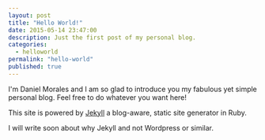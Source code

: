 ```yaml
---
layout: post
title: "Hello World!"
date: 2015-05-14 23:47:00
description: Just the first post of my personal blog.
categories: 
  - helloworld
permalink: "hello-world"
published: true
---
```


I'm Daniel Morales and I am so glad to introduce you my fabulous yet simple personal blog. Feel free to do whatever you want here!

This site is powered by [Jekyll](https://github.com/jekyll/jekyll) a blog-aware, static site generator in Ruby.

I will write soon about why Jekyll and not Wordpress or similar.
